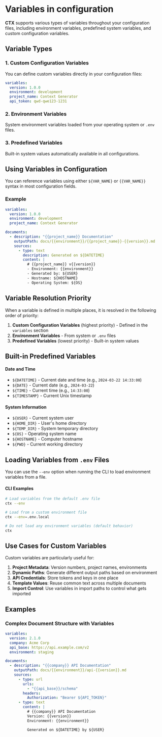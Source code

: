 # Variables in configuration

**CTX** supports various types of variables throughout your configuration files, including environment
variables, predefined system variables, and custom configuration variables.

## Variable Types

### 1. Custom Configuration Variables

You can define custom variables directly in your configuration files:

```yaml
variables:
  version: 1.0.0
  environment: development
  project_name: Context Generator
  api_token: qwd-qwe123-1231
```

### 2. Environment Variables

System environment variables loaded from your operating system or `.env` files.

### 3. Predefined Variables

Built-in system values automatically available in all configurations.

## Using Variables in Configuration

You can reference variables using either `${VAR_NAME}` or `{{VAR_NAME}}` syntax in most configuration fields.

### Example

```yaml
variables:
  version: 1.0.0
  environment: development
  project_name: Context Generator

documents:
  - description: "{{project_name}} Documentation"
    outputPath: docs/{{environment}}/{{project_name}}-{{version}}.md
    sources:
      - type: text
        description: Generated on ${DATETIME}
        content: |
          # {{project_name}} v{{version}}
          - Environment: {{environment}}
          - Generated by: ${USER}
          - Hostname: ${HOSTNAME}
          - Operating System: ${OS}
```

## Variable Resolution Priority

When a variable is defined in multiple places, it is resolved in the following order of priority:

1. **Custom Configuration Variables** (highest priority) - Defined in the `variables` section
2. **Environment Variables** - From system or `.env` files
3. **Predefined Variables** (lowest priority) - Built-in system values

## Built-in Predefined Variables

#### Date and Time

- `${DATETIME}` - Current date and time (e.g., `2024-03-22 14:33:00`)
- `${DATE}` - Current date (e.g., `2024-03-22`)
- `${TIME}` - Current time (e.g., `14:33:00`)
- `${TIMESTAMP}` - Current Unix timestamp

#### System Information

- `${USER}` - Current system user
- `${HOME_DIR}` - User's home directory
- `${TEMP_DIR}` - System temporary directory
- `${OS}` - Operating system name
- `${HOSTNAME}` - Computer hostname
- `${PWD}` - Current working directory

## Loading Variables from `.env` Files

You can use the `--env` option when running the CLI to load environment variables from a file.

#### CLI Examples

```bash
# Load variables from the default .env file
ctx --env

# Load from a custom environment file
ctx --env=.env.local

# Do not load any environment variables (default behavior)
ctx
```

## Use Cases for Custom Variables

Custom variables are particularly useful for:

1. **Project Metadata**: Version numbers, project names, environments
2. **Dynamic Paths**: Generate different output paths based on environment
3. **API Credentials**: Store tokens and keys in one place
4. **Template Values**: Reuse common text across multiple documents
5. **Import Control**: Use variables in import paths to control what gets imported

## Examples

### Complex Document Structure with Variables

```yaml
variables:
  version: 2.1.0
  company: Acme Corp
  api_base: https://api.example.com/v2
  environment: staging

documents:
  - description: "{{company}} API Documentation"
    outputPath: docs/{{environment}}/api-{{version}}.md
    sources:
      - type: url
        urls:
          - "{{api_base}}/schema"
        headers:
          Authorization: "Bearer ${API_TOKEN}"
      - type: text
        content: |
          # {{company}} API Documentation
          Version: {{version}}
          Environment: {{environment}}

          Generated on ${DATETIME} by ${USER}
```